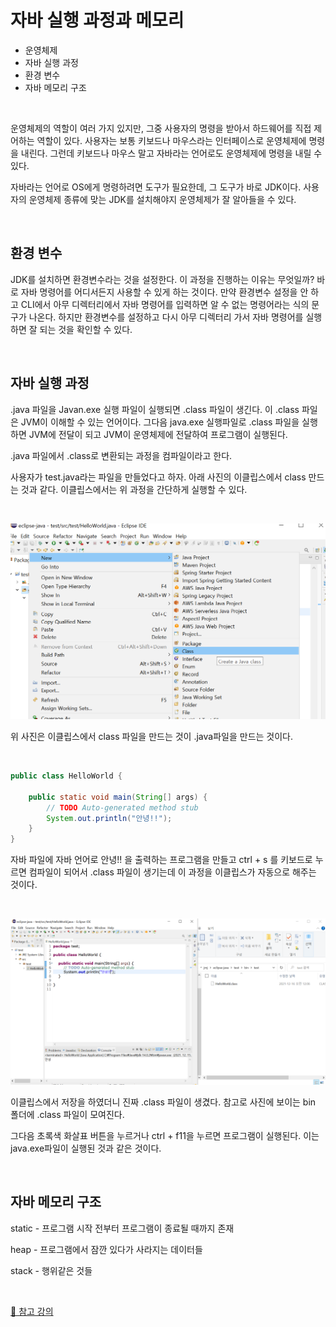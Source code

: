 # 자바 실행 과정과 메모리

- 운영체제
- 자바 실행 과정
- 환경 변수 
- 자바 메모리 구조

<br>

운영체제의 역할이 여러 가지 있지만, 그중 사용자의 명령을 받아서 하드웨어를 직접 제어하는 역할이 있다. 사용자는 보통 키보드나 마우스라는 인터페이스로 운영체제에 명령을 내린다. 그런데 키보드나 마우스 말고 자바라는 언어로도 운영체제에 명령을 내릴 수 있다. 

자바라는 언어로 OS에게 명령하려면 도구가 필요한데, 그 도구가 바로 JDK이다. 사용자의 운영체제 종류에 맞는 JDK를 설치해야지 운영체제가 잘 알아들을 수 있다. 

<br>

## 환경 변수

JDK를 설치하면 환경변수라는 것을 설정한다. 이 과정을 진행하는 이유는 무엇일까? 바로 자바 명령어를 어디서든지 사용할 수 있게 하는 것이다. 만약 환경변수 설정을 안 하고 CLI에서 아무 디렉터리에서 자바 명령어를 입력하면 알 수 없는 명령어라는 식의 문구가 나온다. 하지만 환경변수를 설정하고 다시 아무 디렉터리 가서 자바 명령어를 실행하면 잘 되는 것을 확인할 수 있다.

<br>

## 자바 실행 과정

.java 파일을 Javan.exe 실행 파일이 실행되면 .class 파일이 생긴다. 이 .class 파일은 JVM이 이해할 수 있는 언어이다. 그다음 java.exe 실행파일로  .class 파일을 실행하면 JVM에 전달이 되고 JVM이 운영체제에 전달하여 프로그램이 실행된다.

.java 파일에서 .class로 변환되는 과정을 컴파일이라고 한다. 

사용자가 test.java라는 파일을 만들었다고 하자. 아래 사진의 이클립스에서 class 만드는 것과 같다. 이클립스에서는 위 과정을 간단하게 실행할 수 있다. 

<br>

![image-20211216014013014](img/자바-실행-과정/image-20211216014013014.png)

위 사진은 이클립스에서 class 파일을 만드는 것이 .java파일을 만드는 것이다.

<br>

```java
public class HelloWorld {

	public static void main(String[] args) {
		// TODO Auto-generated method stub
		System.out.println("안녕!!");
	}
}
```

자바 파일에 자바 언어로 안녕!! 을 출력하는 프로그램을 만들고 ctrl + s 를 키보드로 누르면 컴파일이 되어서 .class 파일이 생기는데 이 과정을 이클립스가 자동으로 해주는 것이다.

<br>

![image-20211216001101569](img/자바-실행-과정/image-20211216001101569.png)

이클립스에서 저장을 하였더니 진짜 .class 파일이 생겼다. 참고로 사진에 보이는 bin 폴더에  .class 파일이 모여진다.

그다음 초록색 화살표 버튼을 누르거나 ctrl + f11을 누르면 프로그램이 실행된다. 이는 java.exe파일이 실행된 것과 같은 것이다. 

<br>

## 자바 메모리 구조

static - 프로그램 시작 전부터 프로그램이 종료될 때까지 존재

heap - 프로그램에서 잠깐 있다가 사라지는 데이터들

stack - 행위같은 것들

<br>

[📕 참고 강의](https://www.easyupclass.com/main/course_info/about.php?course_id=274)